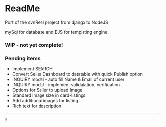 # ReadMe

Port of the svnReal project from django to NodeJS

mySql for database and EJS for templating engine.

### WIP - not yet complete!

### Pending items
* Implement SEARCH
* Convert Seller Dashboard to datatable with quick Publish option
* INQUIRY modal - auto fill Name & Email of current user
* INQUIRY modal - implement validatation, verification
* Options for Seller to upload Image
* Standard image size in card-listings
* Add additional images for listing
* Rich text for description
----------------------------------------------------
?
